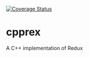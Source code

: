 [![Coverage Status](https://coveralls.io/repos/github/davbrito/cpprex/badge.svg?branch=master)](https://coveralls.io/github/davbrito/cpprex?branch=master)
# cpprex
A C++ implementation of Redux
